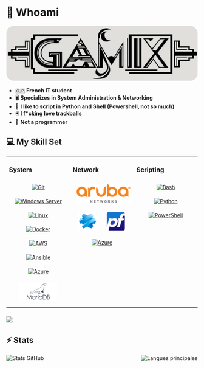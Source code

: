 # 🌙 Whoami  

![Logo de Markdown](https://github.com/Gapoly/Gapoly/blob/main/ressources/Gamix.png)

- 🇨🇵 **French IT student**
- 🖥️ **Specializes in System Administration & Networking**
- 🐍 **I like to script in Python and Shell (Powershell, not so much)**
- 🖲️ **I f*cking love trackballs** 
- 🚫 **Not a programmer**

## 💻️ My Skill Set  
<table><tr><td valign="top" width="33%">

### System  
<div align="center">  
<a href="https://git-scm.com/" target="_blank"><img style="margin: 10px" src="https://profilinator.rishav.dev/skills-assets/git-scm-icon.svg" alt="Git" height="50" /></a>
<a href="https://www.microsoft.com/en-us/windows-server/" target="_blank"><img style="margin: 10px" src="https://upload.wikimedia.org/wikipedia/commons/c/c7/Windows_logo_-_2012.png" alt="Windows Server" height="50" /></a>
<a href="https://www.linux.org/" target="_blank"><img style="margin: 10px" src="https://static.vecteezy.com/system/resources/previews/016/460/767/original/linux-os-logo-top-operating-system-signs-free-png.png" alt="Linux" height="50" /></a>
<a href="https://www.docker.com/" target="_blank"><img style="margin: 10px" src="https://logos-world.net/wp-content/uploads/2021/02/Docker-Emblem.png" alt="Docker" height="50" /></a>
<a href="https://aws.amazon.com/" target="_blank"><img style="margin: 10px" src="https://cdn.icon-icons.com/icons2/844/PNG/512/AWS_icon-icons.com_67084.png" alt="AWS" height="50" /></a>  
<a href="https://www.ansible.com/" target="_blank"><img style="margin: 10px" src="https://elpuig.xeill.net/Members/vcarceler/articulos/ansible/Ansible_logo.svg.png/@@images/91bf27d2-4ecb-46fa-ab91-ff62696b9109.png" alt="Ansible" height="50" /></a>
<a href="https://azure.microsoft.com/en-in/" target="_blank"><img style="margin: 10px" src="https://swimburger.net/media/ppnn3pcl/azure.png" alt="Azure" height="50" /></a>
<a href="https://mariadb.org/" target="_blank"><img style="margin: 10px" src="https://github.com/Gapoly/Gapoly/blob/main/logos/mariadb.png" alt="Maria DB" height="50" /></a> 
  
</div>

</td><td valign="top" width="33%">


### Network  
<div align="center">  
<a href="https://www.arubanetworks.com/" target="_blank"><img style="margin: 10px" src="https://github.com/Gapoly/Gapoly/blob/main/logos/aruba.png" alt="Aruba" height="50" /></a>
<a href="https://www.stormshield.com/" target="_blank"><img style="margin: 10px" src="https://github.com/Gapoly/Gapoly/blob/main/logos/stormshield.png" alt="Stormshield" height="50" /></a>
<a href="https://www.pfsense.org/" target="_blank"><img style="margin: 10px" src="https://github.com/Gapoly/Gapoly/blob/main/logos/pfsense.png" alt="pfSense" height="50" /></a>
<a href="https://www.cisco.com/" target="_blank"><img style="margin: 10px" src="https://logo-logos.com/2016/10/Cisco_logo.png" alt="Azure" height="50" /></a> 
</div>

</td><td valign="top" width="33%">


### Scripting
<div align="center">
<a href="https://www.gnu.org/software/bash/" target="_blank"><img style="margin: 10px" src="https://dwglogo.com/wp-content/uploads/2019/03/1800px-gnu_bash_logo-1024x705.png" alt="Bash" height="50" /></a>
<a href="https://www.python.org/" target="_blank"><img style="margin: 10px" src="https://profilinator.rishav.dev/skills-assets/python-original.svg" alt="Python" height="50" /></a>
<a href="https://docs.microsoft.com/en-us/powershell/" target="_blank"><img style="margin: 10px" src="https://profilinator.rishav.dev/skills-assets/powershell.png" alt="PowerShell" height="50" /></a>
</div>

</td></tr></table> 

###

<img src="https://user-images.githubusercontent.com/74038190/225813708-98b745f2-7d22-48cf-9150-083f1b00d6c9.gif" />


###

## ⚡ Stats

<div style="display: flex; justify-content: space-between;">
    <img src="https://github-readme-stats.vercel.app/api?username=gapoly&show_icons=true&theme=radical" alt="Stats GitHub" style="width="50%;">
    <img src="https://github-readme-stats.vercel.app/api/top-langs/?username=gapoly&hide=javascript,html&theme=radical" alt="Langues principales" style="width="50%;">
</div>
